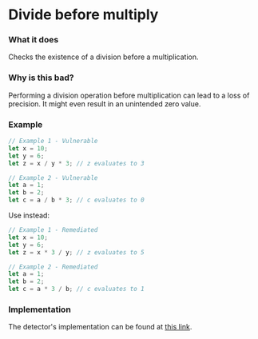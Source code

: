 # Divide before multiply

### What it does

Checks the existence of a division before a multiplication.

### Why is this bad?

Performing a division operation before multiplication can lead to a loss of precision. It might even result in an unintended zero value.

### Example

```rust
// Example 1 - Vulnerable
let x = 10;
let y = 6;
let z = x / y * 3; // z evaluates to 3

// Example 2 - Vulnerable
let a = 1;
let b = 2;
let c = a / b * 3; // c evaluates to 0
```

Use instead:

```rust
// Example 1 - Remediated
let x = 10;
let y = 6;
let z = x * 3 / y; // z evaluates to 5

// Example 2 - Remediated
let a = 1;
let b = 2;
let c = a * 3 / b; // c evaluates to 1
```

### Implementation

The detector's implementation can be found at [this link](https://github.com/CoinFabrik/scout-soroban/tree/main/detectors/divide-before-multiply).


